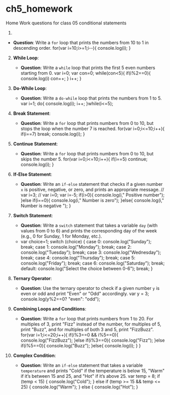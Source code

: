 # ch5_homework
Home Work questions for class 05 conditional statements

1.

   - **Question**: Write a `for` loop that prints the numbers from 10 to 1 in descending order.
  for(var i=10;i>=1;i--){
  console.log(i);
  }

2. **While Loop**:

   - **Question**: Write a `while` loop that prints the first 5 even numbers starting from 0.
   var i=0;
   var con=0;
   while(con<5){
        if(i%2==0){
            console.log(i)
            con++;
        }
        i++;
   }

3. **Do-While Loop**:

   - **Question**: Write a `do-while` loop that prints the numbers from 1 to 5.
    var i=1;
      do{
          console.log(i);
          i++;
      }while(i<=5);
    

4. **Break Statement**:

   - **Question**: Write a `for` loop that prints numbers from 0 to 10, but stops the loop when the number 7 is reached.
    for(var i=0;i<=10;i++){
        if(i==7) 
            break;
          console.log(i);
      }

5. **Continue Statement**:

   - **Question**: Write a `for` loop that prints numbers from 0 to 10, but skips the number 5.
    for(var i=0;i<=10;i++){
          if(i==5) 
              continue;
          console.log(i);
      }

6. **If-Else Statement**:

   - **Question**: Write an `if-else` statement that checks if a given number `x` is positive, negative, or zero, and prints an appropriate message.
     // var i=3;
      // var i=0;
      var i=-5;
      if(i>0){
          console.log(i," Positive number");
      }else if(i==0){
          console.log(i," Number is zero");
      }else{
          console.log(i," Number is negative ");
      }

7. **Switch Statement**:

   - **Question**: Write a `switch` statement that takes a variable `day` (with values from 0 to 6) and prints the corresponding day of the week (e.g., 0 for Sunday, 1 for Monday, etc.).
   - var choice=1;
switch (choice) {
    case 0:
        console.log("Sunday");
        break;
    case 1:
        console.log("Monday");
        break;
    case 2:
        console.log("Tuesday");
        break;
    case 3:
        console.log("Wednesday");
        break;
    case 4:
        console.log("Thursday");
        break;
    case 5:
        console.log("Friday");
        break;
    case 6:
        console.log("Saturday");
        break;
    default:
        console.log("Select the choice between 0-6");
        break;
}


8. **Ternary Operator**:

   - **Question**: Use the ternary operator to check if a given number `y` is even or odd and print "Even" or "Odd" accordingly.
     var y = 3;
     console.log(y%2==0? "even": "odd");

9. **Combining Loops and Conditions**:

   - **Question**: Write a `for` loop that prints numbers from 1 to 20. For multiples of 3, print "Fizz" instead of the number, for multiples of 5, print "Buzz", and for multiples of both 3 and 5, print "FizzBuzz".
      for(var i=1;i<=20;i++){ 
    if(i%3==0 && i%5==0){
        console.log("FizzBuzz");
    }else if(i%3==0){
        console.log("Fizz");
    }else if(i%5==0){
        console.log("Buzz");
    }else{
        console.log(i);
    }
}
     
 

10. **Complex Condition**:
    - **Question**: Write an `if-else` statement that takes a variable `temperature` and prints "Cold" if the temperature is below 15, "Warm" if it’s between 15 and 25, and "Hot" if it’s above 25.
      var temp = 8;
if (temp < 15) {
    console.log("Cold");
} else if (temp >= 15 && temp <= 25) {
    console.log("Warm");
} else {
    console.log("Hot");
}
  

